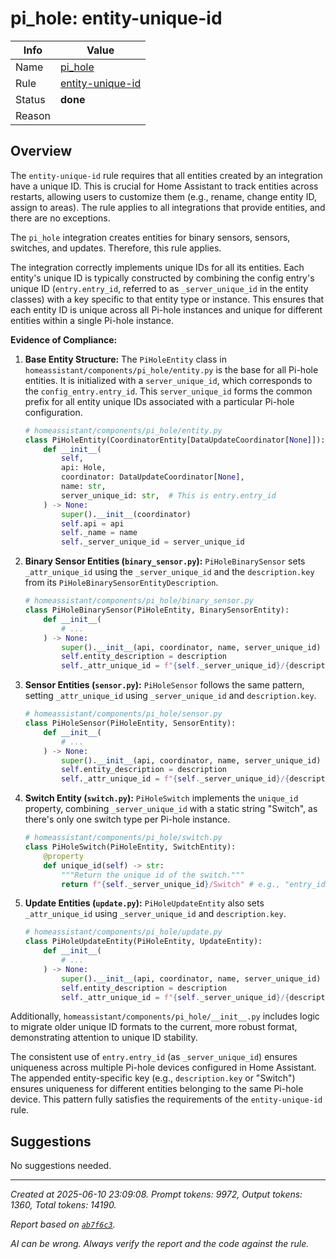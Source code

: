 # pi_hole: entity-unique-id

| Info   | Value                                                                    |
|--------|--------------------------------------------------------------------------|
| Name   | [pi_hole](https://www.home-assistant.io/integrations/pi_hole/) |
| Rule   | [entity-unique-id](https://developers.home-assistant.io/docs/core/integration-quality-scale/rules/entity-unique-id)                                                     |
| Status | **done**                                                                 |
| Reason |                                                                          |

## Overview

The `entity-unique-id` rule requires that all entities created by an integration have a unique ID. This is crucial for Home Assistant to track entities across restarts, allowing users to customize them (e.g., rename, change entity ID, assign to areas). The rule applies to all integrations that provide entities, and there are no exceptions.

The `pi_hole` integration creates entities for binary sensors, sensors, switches, and updates. Therefore, this rule applies.

The integration correctly implements unique IDs for all its entities. Each entity's unique ID is typically constructed by combining the config entry's unique ID (`entry.entry_id`, referred to as `_server_unique_id` in the entity classes) with a key specific to that entity type or instance. This ensures that each entity ID is unique across all Pi-hole instances and unique for different entities within a single Pi-hole instance.

**Evidence of Compliance:**

1.  **Base Entity Structure:**
    The `PiHoleEntity` class in `homeassistant/components/pi_hole/entity.py` is the base for all Pi-hole entities. It is initialized with a `server_unique_id`, which corresponds to the `config_entry.entry_id`. This `server_unique_id` forms the common prefix for all entity unique IDs associated with a particular Pi-hole configuration.

    ```python
    # homeassistant/components/pi_hole/entity.py
    class PiHoleEntity(CoordinatorEntity[DataUpdateCoordinator[None]]):
        def __init__(
            self,
            api: Hole,
            coordinator: DataUpdateCoordinator[None],
            name: str,
            server_unique_id: str,  # This is entry.entry_id
        ) -> None:
            super().__init__(coordinator)
            self.api = api
            self._name = name
            self._server_unique_id = server_unique_id
    ```

2.  **Binary Sensor Entities (`binary_sensor.py`):**
    `PiHoleBinarySensor` sets `_attr_unique_id` using the `_server_unique_id` and the `description.key` from its `PiHoleBinarySensorEntityDescription`.
    ```python
    # homeassistant/components/pi_hole/binary_sensor.py
    class PiHoleBinarySensor(PiHoleEntity, BinarySensorEntity):
        def __init__(
            # ...
        ) -> None:
            super().__init__(api, coordinator, name, server_unique_id)
            self.entity_description = description
            self._attr_unique_id = f"{self._server_unique_id}/{description.key}" # e.g., "entry_id/status"
    ```

3.  **Sensor Entities (`sensor.py`):**
    `PiHoleSensor` follows the same pattern, setting `_attr_unique_id` using `_server_unique_id` and `description.key`.
    ```python
    # homeassistant/components/pi_hole/sensor.py
    class PiHoleSensor(PiHoleEntity, SensorEntity):
        def __init__(
            # ...
        ) -> None:
            super().__init__(api, coordinator, name, server_unique_id)
            self.entity_description = description
            self._attr_unique_id = f"{self._server_unique_id}/{description.key}" # e.g., "entry_id/ads_blocked_today"
    ```

4.  **Switch Entity (`switch.py`):**
    `PiHoleSwitch` implements the `unique_id` property, combining `_server_unique_id` with a static string "Switch", as there's only one switch type per Pi-hole instance.
    ```python
    # homeassistant/components/pi_hole/switch.py
    class PiHoleSwitch(PiHoleEntity, SwitchEntity):
        @property
        def unique_id(self) -> str:
            """Return the unique id of the switch."""
            return f"{self._server_unique_id}/Switch" # e.g., "entry_id/Switch"
    ```

5.  **Update Entities (`update.py`):**
    `PiHoleUpdateEntity` also sets `_attr_unique_id` using `_server_unique_id` and `description.key`.
    ```python
    # homeassistant/components/pi_hole/update.py
    class PiHoleUpdateEntity(PiHoleEntity, UpdateEntity):
        def __init__(
            # ...
        ) -> None:
            super().__init__(api, coordinator, name, server_unique_id)
            self.entity_description = description
            self._attr_unique_id = f"{self._server_unique_id}/{description.key}" # e.g., "entry_id/core_update_available"
    ```

Additionally, `homeassistant/components/pi_hole/__init__.py` includes logic to migrate older unique ID formats to the current, more robust format, demonstrating attention to unique ID stability.

The consistent use of `entry.entry_id` (as `_server_unique_id`) ensures uniqueness across multiple Pi-hole devices configured in Home Assistant. The appended entity-specific key (e.g., `description.key` or "Switch") ensures uniqueness for different entities belonging to the same Pi-hole device. This pattern fully satisfies the requirements of the `entity-unique-id` rule.

## Suggestions

No suggestions needed.

---

_Created at 2025-06-10 23:09:08. Prompt tokens: 9972, Output tokens: 1360, Total tokens: 14190._

_Report based on [`ab7f6c3`](https://github.com/home-assistant/core/tree/ab7f6c35287f43fe1207b3de4581b3bfabd49399)._

_AI can be wrong. Always verify the report and the code against the rule._
